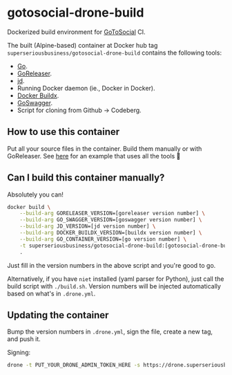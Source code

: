 # gotosocial-drone-build

Dockerized build environment for [GoToSocial](https://github.com/superseriousbusiness/gotosocial) CI.

The built (Alpine-based) container at Docker hub tag `superseriousbusiness/gotosocial-drone-build` contains the following tools:

- [Go](https://go.dev/).
- [GoReleaser](https://github.com/goreleaser/goreleaser).
- [jd](https://github.com/josephburnett/jd).
- Running Docker daemon (ie., Docker in Docker).
- [Docker Buildx](https://github.com/docker/buildx).
- [GoSwagger](https://github.com/go-swagger/go-swagger).
- Script for cloning from Github -> Codeberg.

## How to use this container

Put all your source files in the container. Build them manually or with GoReleaser. See [here](https://github.com/superseriousbusiness/gotosocial/blob/main/.drone.yml) for an example that uses all the tools 🦥

## Can I build this container manually?

Absolutely you can!

```bash
docker build \
    --build-arg GORELEASER_VERSION=[goreleaser version number] \
    --build-arg GO_SWAGGER_VERSION=[goswagger version number] \
    --build-arg JD_VERSION=[jd version number] \
    --build-arg DOCKER_BUILDX_VERSION=[buildx version number] \
    --build-arg GO_CONTAINER_VERSION=[go version number] \
    -t superseriousbusiness/gotosocial-drone-build:[gotosocial-drone-build version number] \
    .
```

Just fill in the version numbers in the above script and you're good to go.

Alternatively, if you have `niet` installed (yaml parser for Python), just call the build script with `./build.sh`. Version numbers will be injected automatically based on what's in `.drone.yml`.

## Updating the container

Bump the version numbers in `.drone.yml`, sign the file, create a new tag, and push it.

Signing:

```bash
drone -t PUT_YOUR_DRONE_ADMIN_TOKEN_HERE -s https://drone.superseriousbusiness.org sign superseriousbusiness/gotosocial-drone-build --save
```
